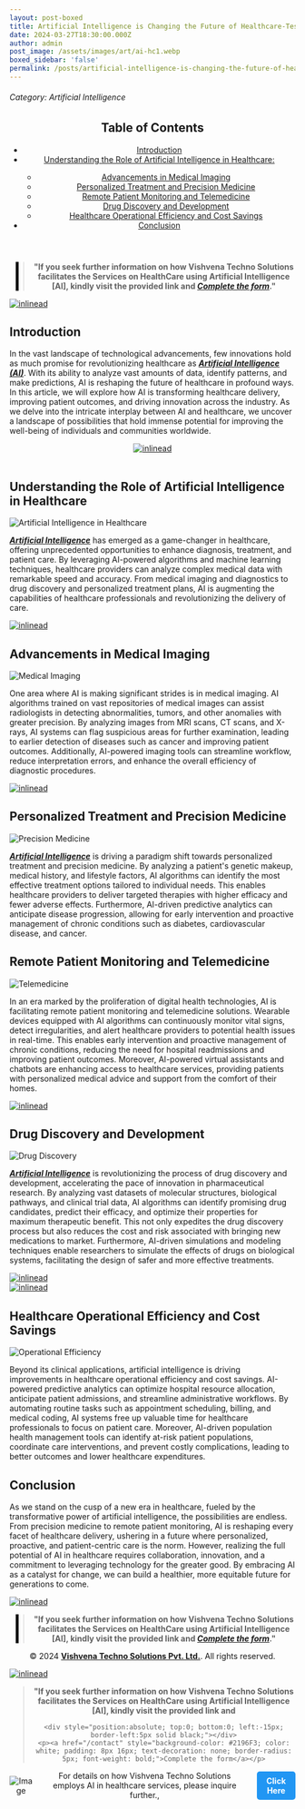 ```yaml
---
layout: post-boxed
title: Artificial Intelligence is Changing the Future of Healthcare-Test
date: 2024-03-27T18:30:00.000Z
author: admin
post_image: /assets/images/art/ai-hc1.webp
boxed_sidebar: 'false'
permalink: /posts/artificial-intelligence-is-changing-the-future-of-healthcare-test
---
```


###### Category: Artificial Intelligence

<html lang="en">
<head>
    <meta charset="UTF-8">
    <meta name="viewport" content="width=device-width, initial-scale=1.0">
    <title><h1>How Artificial Intelligence is Changing the Future of Healthcare</h1></title>
    <meta name="description" content="Explore how artificial intelligence (AI) is revolutionizing the healthcare industry, from diagnosis to treatment, and its impact on the future of healthcare delivery.">
</head>
<body>
    <header>
	<h2>Table of Contents</h2>
       <nav>
<ul>
    <li><a href="#introduction">Introduction</a></li>
    <li><a href="#understanding">Understanding the Role of Artificial Intelligence in Healthcare:</a></li>
	<ul>
    <li><a href="#imaging">Advancements in Medical Imaging</a></li>
    <li><a href="#precision">Personalized Treatment and Precision Medicine</a></li>
    <li><a href="#telemedicine">Remote Patient Monitoring and Telemedicine</a></li>	
    <li><a href="#drug">Drug Discovery and Development</a></li>	
    <li><a href="#savings">Healthcare Operational Efficiency and Cost Savings</a></li>	
    </ul>
    <li><a href="#conclusion">Conclusion</a></li>

</ul>
</nav>

</header>

<center><blockquote style="position:relative;">
<p><b style="font-size:1em;">"If you seek further information on how Vishvena Techno Solutions facilitates the Services on HealthCare using Artificial Intelligence [AI], kindly visit the provided link and <a href="/contact"><i>Complete the form</i></a>."</b></p>
<div style="position:absolute; top:0; bottom:0; left:-15px; border-left:5px solid black;"></div>
</blockquote></center>

<a href="/contact">
  <img src="/assets/images/art/inlinead2.webp" alt="inlinead" style="max-width:100%; height:auto;">
</a>
<br>

<article>
    <section id="introduction">
        <h2>Introduction</h2>
        <p>In the vast landscape of technological advancements, few innovations hold as much promise for revolutionizing healthcare as 
		<a href="/artificial-intelligence"><b><i>Artificial Intelligence (AI)</i></b></a>. With its ability to analyze vast amounts of data, identify patterns, and make predictions, AI is reshaping the future of healthcare in profound ways. In this article, we will explore how AI is transforming healthcare delivery, improving patient outcomes, and driving innovation across the industry. As we delve into the intricate interplay between AI and healthcare, we uncover a landscape of possibilities that hold immense potential for improving the well-being of individuals and communities worldwide.</p>

</section>

<center>
<a href="/contact">
  <img src="/assets/images/art/inlinead3.webp" alt="inlinead" style="max-width:100%; height:auto;">
</a>
</center>
<br>

<section id="understanding">
    <h2>Understanding the Role of Artificial Intelligence in Healthcare</h2>

<img src="/assets/images/art/ai-hc1-img1.webp" alt="Artificial Intelligence in Healthcare" style="max-width:100%; height:auto;"><br>

<p><a href="https://www.vishvena.com/"><b><i>Artificial Intelligence</i></b></a> has emerged as a game-changer in healthcare, offering unprecedented opportunities to enhance diagnosis, treatment, and patient care. By leveraging AI-powered algorithms and machine learning techniques, healthcare providers can analyze complex medical data with remarkable speed and accuracy. From medical imaging and diagnostics to drug discovery and personalized treatment plans, AI is augmenting the capabilities of healthcare professionals and revolutionizing the delivery of care.</p>

</section>

<a href="/contact">
  <img src="/assets/images/art/inlinead4.webp" alt="inlinead" style="max-width:100%; height:auto;">
</a>
<br>

<section id="imaging">
    <h2>Advancements in Medical Imaging</h2>

<img src="/assets/images/art/ai-hc1-img2.webp" alt="Medical Imaging" style="max-width:100%; height:auto;"><br>

<p>One area where AI is making significant strides is in medical imaging. AI algorithms trained on vast repositories of medical images can assist radiologists in detecting abnormalities, tumors, and other anomalies with greater precision. By analyzing images from MRI scans, CT scans, and X-rays, AI systems can flag suspicious areas for further examination, leading to earlier detection of diseases such as cancer and improving patient outcomes. Additionally, AI-powered imaging tools can streamline workflow, reduce interpretation errors, and enhance the overall efficiency of diagnostic procedures.</p>
</section>

<a href="/contact">
  <img src="/assets/images/art/inlinead1.webp" alt="inlinead" style="max-width:100%; height:auto;">
</a>
<br>

<section id="precision">
    <h2>Personalized Treatment and Precision Medicine</h2>
    <img src="/assets/images/art/ai-hc1-img3.webp" alt="Precision Medicine" style="max-width:100%; height:auto;"><br>

<p><a href="/artificial-intelligence"><b><i>Artificial Intelligence</i></b></a> is driving a paradigm shift towards personalized treatment and precision medicine. By analyzing a patient's genetic makeup, medical history, and lifestyle factors, AI algorithms can identify the most effective treatment options tailored to individual needs. This enables healthcare providers to deliver targeted therapies with higher efficacy and fewer adverse effects. Furthermore, AI-driven predictive analytics can anticipate disease progression, allowing for early intervention and proactive management of chronic conditions such as diabetes, cardiovascular disease, and cancer.</p>

</section>

<section id="telemedicine">
    <h2>Remote Patient Monitoring and Telemedicine</h2>

<img src="/assets/images/art/ai-hc1-img4.webp" alt="Telemedicine" style="max-width:100%; height:auto;"><br>

<p>In an era marked by the proliferation of digital health technologies, AI is facilitating remote patient monitoring and telemedicine solutions. Wearable devices equipped with AI algorithms can continuously monitor vital signs, detect irregularities, and alert healthcare providers to potential health issues in real-time. This enables early intervention and proactive management of chronic conditions, reducing the need for hospital readmissions and improving patient outcomes. Moreover, AI-powered virtual assistants and chatbots are enhancing access to healthcare services, providing patients with personalized medical advice and support from the comfort of their homes.</p>

</section>

<a href="/contact">
  <img src="/assets/images/art/inlinead5.webp" alt="inlinead" style="max-width:100%; height:auto;">
</a>
<br>

 <section id="drug">
    <h2>Drug Discovery and Development</h2>

<img src="/assets/images/art/ai-hc1-img5.webp" alt="Drug Discovery" style="max-width:100%; height:auto;"><br>

<p><a href="https://www.vishvena.com/"><b><i>Artificial Intelligence</i></b></a> is revolutionizing the process of drug discovery and development, accelerating the pace of innovation in pharmaceutical research. By analyzing vast datasets of molecular structures, biological pathways, and clinical trial data, AI algorithms can identify promising drug candidates, predict their efficacy, and optimize their properties for maximum therapeutic benefit. This not only expedites the drug discovery process but also reduces the cost and risk associated with bringing new medications to market. Furthermore, AI-driven simulations and modeling techniques enable researchers to simulate the effects of drugs on biological systems, facilitating the design of safer and more effective treatments.</p>

</section>

<a href="/contact">
  <img src="/assets/images/art/inlinead10.webp" alt="inlinead" style="max-width:100%; height:auto;">
</a>
<br>
<a href="/contact">
  <img src="/assets/images/art/inlinead11.webp" alt="inlinead" style="max-width:100%; height:auto;">
</a>
<br>

 <section id="savings">
    <h2>Healthcare Operational Efficiency and Cost Savings</h2>

<img src="/assets/images/art/ai-hc1-img6.webp" alt="Operational Efficiency" style="max-width:100%; height:auto;"><br>

<p>Beyond its clinical applications, artificial intelligence is driving improvements in healthcare operational efficiency and cost savings. AI-powered predictive analytics can optimize hospital resource allocation, anticipate patient admissions, and streamline administrative workflows. By automating routine tasks such as appointment scheduling, billing, and medical coding, AI systems free up valuable time for healthcare professionals to focus on patient care. Moreover, AI-driven population health management tools can identify at-risk patient populations, coordinate care interventions, and prevent costly complications, leading to better outcomes and lower healthcare expenditures.</p>

</section>

<section id="conclusion">
	<h2>Conclusion</h2>
	<p>As we stand on the cusp of a new era in healthcare, fueled by the transformative power of artificial intelligence, the possibilities are endless. From precision medicine to remote patient monitoring, AI is reshaping every facet of healthcare delivery, ushering in a future where personalized, proactive, and patient-centric care is the norm. However, realizing the full potential of AI in healthcare requires collaboration, innovation, and a commitment to leveraging technology for the greater good. By embracing AI as a catalyst for change, we can build a healthier, more equitable future for generations to come.</p>
</section>

</article>

<a href="/contact">
  <img src="/assets/images/art/inlinead7.webp" alt="inlinead" style="max-width:100%; height:auto;">
</a>
<br>

<center><blockquote style="position:relative;">
<p><b style="font-size:1em;">"If you seek further information on how Vishvena Techno Solutions facilitates the Services on HealthCare using Artificial Intelligence [AI], kindly visit the provided link and <a href="/contact"><i>Complete the form</i></a>."</b></p>
<div style="position:absolute; top:0; bottom:0; left:-15px; border-left:5px solid black;"></div>
</blockquote></center>

<footer>
<center><p>&copy; 2024 <a href="https://vishvena.com"><b>Vishvena Techno Solutions Pvt. Ltd.</b></a>. All rights reserved.</p></center>

</footer>
<a href="/contact">
  <img src="/assets/images/art/inlinead8.png" alt="inlinead" style="max-width:100%; height:auto;">
</a>
<br>

<center>
  <blockquote style="position:relative;">
    <p><b style="font-size:1em;">"If you seek further information on how Vishvena Techno Solutions facilitates the Services on HealthCare using Artificial Intelligence [AI], kindly visit the provided link and</b></p>

```
<div style="position:absolute; top:0; bottom:0; left:-15px; border-left:5px solid black;"></div>
<p><a href="/contact" style="background-color: #2196F3; color: white; padding: 8px 16px; text-decoration: none; border-radius: 5px; font-weight: bold;">Complete the form</a></p>
```

  </blockquote>
</center>

<center>
  <div style="display: flex; align-items: center;">
    <img src="/assets/images/art/testad.jpg" alt="Image" style="max-width: 100px; height: auto;">
    <p style="margin: 0 20px;">For details on how Vishvena Techno Solutions employs AI in healthcare services, please inquire further.,</p>
    <br>
    <a href="/contact" style="background-color: #2196F3; color: white; padding: 8px 16px; text-decoration: none; border-radius: 5px; font-weight: bold;">Click Here</a>
  </div>
</center>

</body>
</html>
